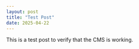```yaml
---
layout: post
title: "Test Post"
date: 2025-04-22
---
```

This is a test post to verify that the CMS is working.
